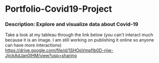 # Portfolio-Covid19-Project
### Description: Explore and visualize data about Covid-19  
Take a look at my tableau through the link below 
(you can't interact much because it is an image. I am still working on publishing it online so anyone can have more interactions)
https://drive.google.com/file/d/1SHOpVmpflb0D-rjiw-JjickAdJan0IHM/view?usp=sharing
